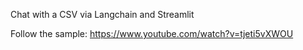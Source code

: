 Chat with a CSV via Langchain and Streamlit 

Follow the sample: https://www.youtube.com/watch?v=tjeti5vXWOU
